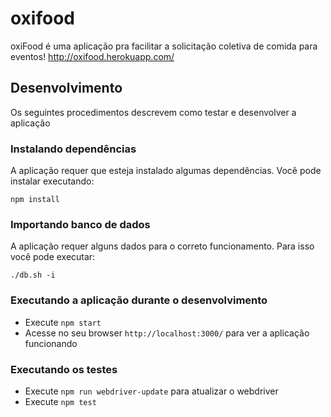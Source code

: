 # oxifood
oxiFood é uma aplicação pra facilitar a solicitação coletiva de comida para eventos!
http://oxifood.herokuapp.com/
## Desenvolvimento

Os seguintes procedimentos descrevem como testar e desenvolver a aplicação

### Instalando dependências

A aplicação requer que esteja instalado algumas dependências. Você pode instalar executando:

```
npm install
```

### Importando banco de dados

A aplicação requer alguns dados para o correto funcionamento. Para isso você pode executar:
```
./db.sh -i
```

### Executando a aplicação durante o desenvolvimento

- Execute `npm start`
- Acesse no seu browser `http://localhost:3000/` para ver a aplicação funcionando

### Executando os testes

- Execute `npm run webdriver-update` para atualizar o webdriver
- Execute `npm test`
